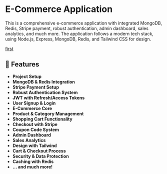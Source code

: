 # E-Commerce Application

This is a comprehensive e-commerce application with integrated MongoDB, Redis, Stripe payment, robust authentication, admin dashboard, sales analytics, and much more. The application follows a modern tech stack, using Node.js, Express, MongoDB, Redis, and Tailwind CSS for design.

[first](1.png)

## 🚀 Features

- **Project Setup**
- **MongoDB & Redis Integration**
- **Stripe Payment Setup**
- **Robust Authentication System**
- **JWT with Refresh/Access Tokens**
- **User Signup & Login**
- **E-Commerce Core**
- **Product & Category Management**
- **Shopping Cart Functionality**
- **Checkout with Stripe**
- **Coupon Code System**
- **Admin Dashboard**
- **Sales Analytics**
- **Design with Tailwind**
- **Cart & Checkout Process**
- **Security & Data Protection**
- **Caching with Redis**
- **... and much more!**
